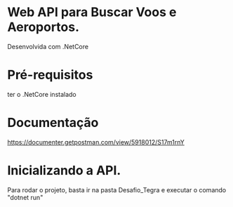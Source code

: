# Web API para Buscar Voos e Aeroportos.
Desenvolvida com .NetCore

# Pré-requisitos 
 ter o .NetCore instalado

# Documentação
https://documenter.getpostman.com/view/5918012/S17m1rnY

# Inicializando a API.
Para rodar o projeto, basta ir na pasta Desafio_Tegra e executar o comando "dotnet run"


